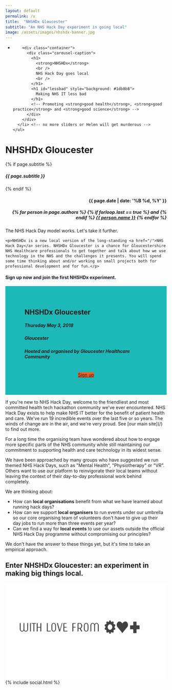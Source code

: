 ```yaml
---
layout: default
permalink: /x
title:  "NHSHDx Gloucester"
subtitle: "An NHS Hack Day experiment in going local"
image: /assets/images/nhshdx-banner.jpg
---
```

<section id="slider_wrapper" class="slider_wrapper full_page_photo">
  <div id="main_flexslider" class="flexslider">
    <ul class="slides">
      <li class="item" style="background-image: url(/assets/images/nhshdx-banner.jpg)">

        <div class="container">
          <div class="carousel-caption">
            <h1>
              <strong>NHSHDx</strong>
              <br />
              NHS Hack Day goes local
              <br />
            </h1>
            <h1 id="lessbad" style="background: #1db8b8">
              Making NHS IT less bad
            </h1>
            <!-- Promoting <strong>good health</strong>, <strong>good practice</strong> and <strong>good science</strong> -->
          </div>
        </div>
      </li> <!-- no more sliders or Helen will get murderous -->
    </ul>
  </div>
</section>

<div class="hgroup centered">
	<div class="container">
		<h1>NHSHD<strong>x</strong> Gloucester</h1>
		{% if page.subtitle %}
			<h5>{{ page.subtitle }}</h5>
		{% endif %}
		<div class="pull-right" align="right">
			<h4>{{ page.date | date: '%B %d, %Y' }}</h4>
			<h5>
			{% for person in page.authors %}
				{% if forloop.last == true %}
					and
				{% endif %}
				<a href="{{ person.url }}" target="_blank">{{ person.name }}</a>
			{% endfor %}	
			</h5>
		</div>
	</div>
</div>
<div class="container">
	<p>The NHS Hack Day model works. Let's take it further.</p>

	<p>NHSHDx is a new local version of the long-standing <a href="/">NHS Hack Day</a> series. NHSHDx Gloucester is a chance for Gloucestershire NHS Healthcare professionals to get together and talk about how we use technology in the NHS and the challenges it presents. You will spend some time thinking about and/or working on small projects both for professional development and for fun.</p>

<section class="call_to_action" id="signups">
<div class="container">
  <div class="row">
    <h4>Sign up now and join the first NHSHDx experiment.</h4>
      <div class="col-md-6 col-md-offset-3" style="background: #1db8b8; padding: 40px 60px">
        <h2>NHSHDx Gloucester</h2>
        <h5>
          <i class="fas fa-calendar-alt"></i> Thursday May 3, 2018
        </h5>
        <h5>
          <i class="fas fa-map-marker-alt"></i>Gloucester
        </h5>
        <h5 style="margin-bottom: 40px">
          <i class="fa fa-users"></i>Hosted and organised by Gloucester Healthcare Community
        </h5>
        <center>
          <p>
            <a class="btn btn-info btn-lg" style="background: #ec652b" target="_blank" href="https://nhshdxgloucester.eventbrite.co.uk/">
              Sign up
            </a>
          </p>
        </center>
      </div>
  </div> <!-- row -->
</div>   <!-- container -->
</section>

<section class="nhshdx-exp">
<p>If you're new to NHS Hack Day, welcome to the friendliest and most committed health tech hackathon community we've ever encountered. NHS Hack Day exists to help make NHS IT better for the benefit of patient health and care. We've run 19 incredible events over the last five or so years. The winds of change are in the air, and we're very proud. See [our main site](/) to find out more.</p>

<p>For a long time the organising team have wondered about how to engage more specific parts of the NHS community while still maintaining our commitment to supporting health and care technology in its widest sense.</p>

<p>We have been approached by many groups who have suggested we run themed NHS Hack Days, such as "Mental Health", "Physiotherapy" or "VR". Others want to use our platform to reinvigorate their local teams without leaving the context of their day-to-day professional work behind completely.</p>

<p>We are thinking about:</p>

<ul class="ul-normal-size">
<li>How can <b>local organisations</b> benefit from what we have learned about running hack days?</li>

<li>How can we support <b>local organisers</b> to run events under our umbrella so our core organising team of volunteers don't have to give up their day jobs to run more than three events per year?</li>

<li>Can we find a way for <b>local events</b> to use our assets outside the official NHS Hack Day programme without compromising our principles?</li>
</ul>

<p>We don't have the answer to these things yet, but it's time to take an empirical approach.</p>

<h2><strong>Enter NHSHDx Gloucester: an experiment in making big things local.</strong></h2>

</section>

</div>

<div class="container center">
	<img src="/assets/images/nhshd/with-love.png" height="300px" />
    {% include social.html %}
</div>